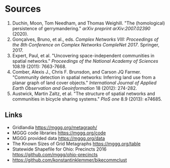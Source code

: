 # Sources

1. Duchin, Moon, Tom Needham, and Thomas Weighill. "The (homological) persistence of gerrymandering." *arXiv preprint arXiv:2007.02390* (2020).
2. Gonçalves, Bruno, et al., eds. *Complex Networks VIII: Proceedings of the 8th Conference on Complex Networks CompleNet 2017*. Springer, 2017.
3. Expert, Paul, et al. "Uncovering space-independent communities in spatial networks." *Proceedings of the National Academy of Sciences* 108.19 (2011): 7663-7668.
4. Comber, Alexis J., Chris F. Brunsdon, and Carson JQ Farmer. "Community detection in spatial networks: Inferring land use from a planar graph of land cover objects." *International Journal of Applied Earth Observation and Geoinformation* 18 (2012): 274-282.
5. Austwick, Martin Zaltz, et al. "The structure of spatial networks and communities in bicycle sharing systems." *PloS one* 8.9 (2013): e74685.

## Links
- Gridlandia https://mggg.org/metagraph/
- MGGG code libraries https://mggg.org/code
- MGGG provided data https://mggg.org/data
- The Known Sizes of Grid Metagraphs https://mggg.org/table
- Statewide Shapefile for Ohio: Precincts 2016 https://github.com/mggg/ohio-precincts
- https://github.com/konstantinklemmer/bikecommclust

